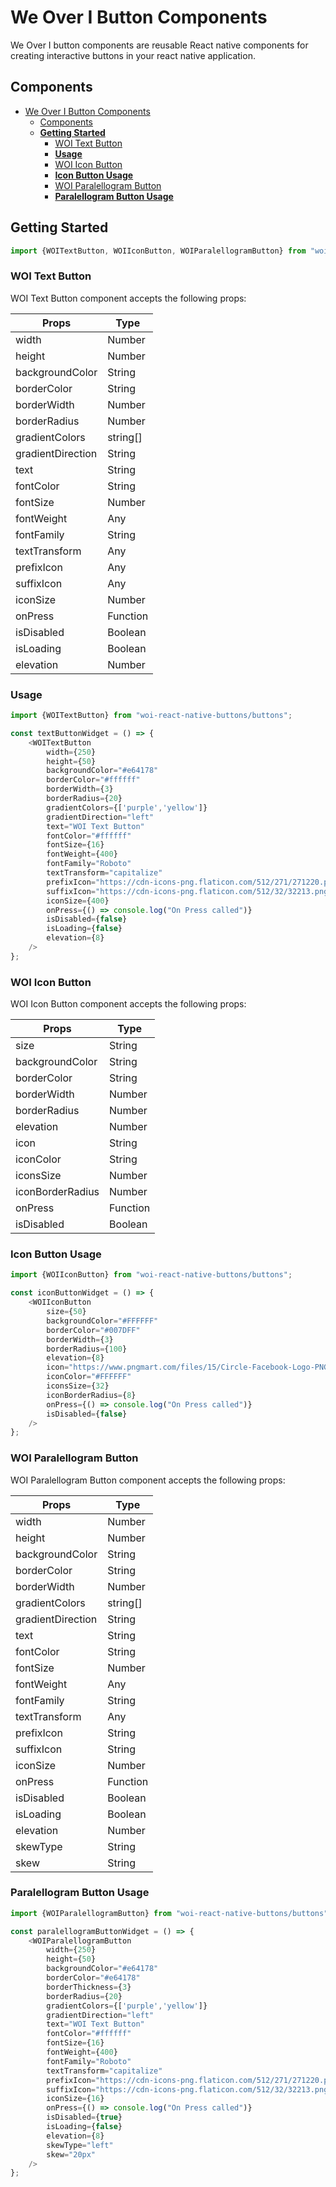 # We Over I Button Components

We Over I button components are reusable React native components for creating interactive buttons in your react native application.

## Components

- [We Over I Button Components](#we-over-i-button-components)
  - [Components](#components)
  - [**Getting Started**](#getting-started)
    - [WOI Text Button](#woi-text-button)
    - [**Usage**](#usage)
    - [WOI Icon Button](#woi-icon-button)
    - [**Icon Button Usage**](#icon-button-usage)
    - [WOI Paralellogram Button](#woi-paralellogram-button)
    - [**Paralellogram Button Usage**](#paralellogram-button-usage)

## **Getting Started**

```js
import {WOITextButton, WOIIconButton, WOIParalellogramButton} from "woi-react-native-buttons/buttons"
```

### WOI Text Button

WOI Text Button component accepts the following props:

| Props             | Type     |
| ----------------- | -------- |
| width             | Number   |
| height            | Number   |
| backgroundColor   | String   |
| borderColor       | String   |
| borderWidth       | Number   |
| borderRadius      | Number   |
| gradientColors    | string[] |
| gradientDirection | String   |
| text              | String   |
| fontColor         | String   |
| fontSize          | Number   |
| fontWeight        | Any      |
| fontFamily        | String   |
| textTransform     | Any      |
| prefixIcon        | Any      |
| suffixIcon        | Any      |
| iconSize          | Number   |
| onPress           | Function |
| isDisabled        | Boolean  |
| isLoading         | Boolean  |
| elevation         | Number   |

### **Usage**
```js
import {WOITextButton} from "woi-react-native-buttons/buttons";

const textButtonWidget = () => {
    <WOITextButton
        width={250}
        height={50}
        backgroundColor="#e64178"
        borderColor="#ffffff"
        borderWidth={3}
        borderRadius={20}
        gradientColors={['purple','yellow']}
        gradientDirection="left"
        text="WOI Text Button"
        fontColor="#ffffff"
        fontSize={16}
        fontWeight={400}
        fontFamily="Roboto"
        textTransform="capitalize"
        prefixIcon="https://cdn-icons-png.flaticon.com/512/271/271220.png"
        suffixIcon="https://cdn-icons-png.flaticon.com/512/32/32213.png"
        iconSize={400}
        onPress={() => console.log("On Press called")}
        isDisabled={false}
        isLoading={false}
        elevation={8}
    />
};
```
### WOI Icon Button

WOI Icon Button component accepts the following props:
       
| Props            | Type     |
| ---------------- | -------- |
| size             | String   |
| backgroundColor  | String   |
| borderColor      | String   |
| borderWidth      | Number   |
| borderRadius     | Number   |
| elevation        | Number   |
| icon             | String   |
| iconColor        | String   |
| iconsSize        | Number   |
| iconBorderRadius | Number   |
| onPress          | Function |
| isDisabled       | Boolean  |

### **Icon Button Usage**
```js
import {WOIIconButton} from "woi-react-native-buttons/buttons";

const iconButtonWidget = () => {
    <WOIIconButton
        size={50}
        backgroundColor="#FFFFFF"
        borderColor="#007DFF"
        borderWidth={3}
        borderRadius={100}
        elevation={8}
        icon="https://www.pngmart.com/files/15/Circle-Facebook-Logo-PNG-Pic.png"
        iconColor="#FFFFFF"
        iconsSize={32}
        iconBorderRadius={8}
        onPress={() => console.log("On Press called")}
        isDisabled={false}
    />
};
```
### WOI Paralellogram Button

WOI Paralellogram Button component accepts the following props:

| Props             | Type     |
| ----------------- | -------- |
| width             | Number   |
| height            | Number   |
| backgroundColor   | String   |
| borderColor       | String   |
| borderWidth       | Number   |
| gradientColors    | string[] |
| gradientDirection | String   |
| text              | String   |
| fontColor         | String   |
| fontSize          | Number   |
| fontWeight        | Any      |
| fontFamily        | String   |
| textTransform     | Any      |
| prefixIcon        | String   |
| suffixIcon        | String   |
| iconSize          | Number   |
| onPress           | Function |
| isDisabled        | Boolean  |
| isLoading         | Boolean  |
| elevation         | Number   |
| skewType          | String   |
| skew              | String   |


### **Paralellogram Button Usage**
```js
import {WOIParalellogramButton} from "woi-react-native-buttons/buttons";

const paralellogramButtonWidget = () => {
    <WOIParalellogramButton
        width={250}
        height={50}
        backgroundColor="#e64178"
        borderColor="#e64178"
        borderThickness={3}
        borderRadius={20}
        gradientColors={['purple','yellow']}
        gradientDirection="left"
        text="WOI Text Button"
        fontColor="#ffffff"
        fontSize={16}
        fontWeight={400}
        fontFamily="Roboto"
        textTransform="capitalize"
        prefixIcon="https://cdn-icons-png.flaticon.com/512/271/271220.png"
        suffixIcon="https://cdn-icons-png.flaticon.com/512/32/32213.png"
        iconSize={16}
        onPress={() => console.log("On Press called")}
        isDisabled={true}
        isLoading={false}
        elevation={8}
        skewType="left"
        skew="20px"
    />
};
```
